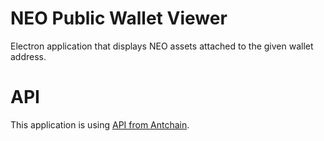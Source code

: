 # NEO Public Wallet Viewer

Electron application that displays NEO assets attached to the given wallet address.

# API

This application is using [API from Antchain][0].


[0]: http://antchain.org/api/